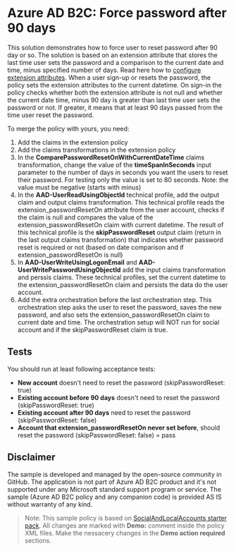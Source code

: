 # Azure AD B2C: Force password after 90 days

This solution demonstrates how to force user to reset password after 90 day or so. The solution is based on an extension attribute that stores the last time user sets the password and a comparison to the current date and time, minus specified number of days. Read here how to [configure extension attributes](https://docs.microsoft.com/en-us/azure/active-directory-b2c/active-directory-b2c-create-custom-attributes-profile-edit-custom). When a user sign-up or resets the password, the policy sets the extension attributes to the current datetime. On sign-in the policy checks whether both the extension attribute is not null and whether the current date time, minus 90 day is greater than last time user sets the password or not. If greater, it means that at least 90 days passed from the time user reset the password.


To merge the policy with yours, you need:
1.	Add the claims in the extension policy
1.	Add the claims transformations in the extension policy
1. In the **ComparePasswordResetOnWithCurrentDateTime** claims transformation, change the value of the **timeSpanInSeconds** input parameter to the number of days in seconds you want the users to reset their password. For testing only the value is set to 80 seconds. Note: the value must be negative (starts with minus)
1. In the **AAD-UserReadUsingObjectId** technical profile, add the output claim and output claims transformation.  This technical profile reads the extension_passwordResetOn attribute from the user account, checks if the claim is null and compares the value of the extension_passwordResetOn claim with current datetime. The result of this technical profile is the **skipPasswordReset** output claim (return in the last output claims transformation) that indicates whether password reset is required or not (based on date comparison and if extension_passwordResetOn is null) 
1. In **AAD-UserWriteUsingLogonEmail** and **AAD-UserWritePasswordUsingObjectId** add the input claims transformation and perssis claims. These technical profiles, set the current datetime to the extension_passwordResetOn claim and persists the data do the user account.
3.	Add the extra orchestration before the last orchestration step. This orchestration step asks the user to reset the password, saves the new password, and also sets the extension_passwordResetOn claim to current date and time. The orchestration setup will NOT run for social account and if the skipPasswordReset claim is true. 

## Tests
You should run at least following acceptance tests:
- **New account** doesn't need to reset the password (skipPasswordReset: true)
- **Existing account before 90 days** doesn't need to reset the password (skipPasswordReset: true)
- **Existing account after 90 days** need to reset the password (skipPasswordReset: false)
- **Account that extension_passwordResetOn never set before**, should reset the password (skipPasswordReset: false) = pass


## Disclaimer
The sample is developed and managed by the open-source community in GitHub. The application is not part of Azure AD B2C product and it's not supported under any Microsoft standard support program or service. The sample (Azure AD B2C policy and any companion code) is provided AS IS without warranty of any kind.

> Note:  This sample policy is based on [SocialAndLocalAccounts starter pack](https://github.com/Azure-Samples/active-directory-b2c-custom-policy-starterpack/tree/master/SocialAndLocalAccounts). All changes are marked with **Demo:** comment inside the policy XML files. Make the nessacery changes in the **Demo action required** sections.
